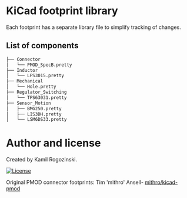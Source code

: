 # KiCad footprint library
Each footprint has a separate library file to simplify tracking of changes.

## List of components
```bash
├── Connector
│   └── PMOD_SpecB.pretty
├── Inductor    
│   └── LPS3015.pretty
├── Mechanical
│   └── Hole.pretty
├── Regulator_Switching
│   └── TPS63031.pretty
├── Sensor_Motion
│   ├── BMG250.pretty
│   ├── LIS3DH.pretty
│   └── LSM6DS33.pretty
```

# Author and license
Created by Kamil Rogozinski.

[![License](https://img.shields.io/badge/License-Apache%202.0-blue.svg)](https://opensource.org/licenses/Apache-2.0)

Original PMOD connector footprints:
Tim 'mithro' Ansell- [mithro/kicad-pmod](https://github.com/mithro/kicad-pmod)

